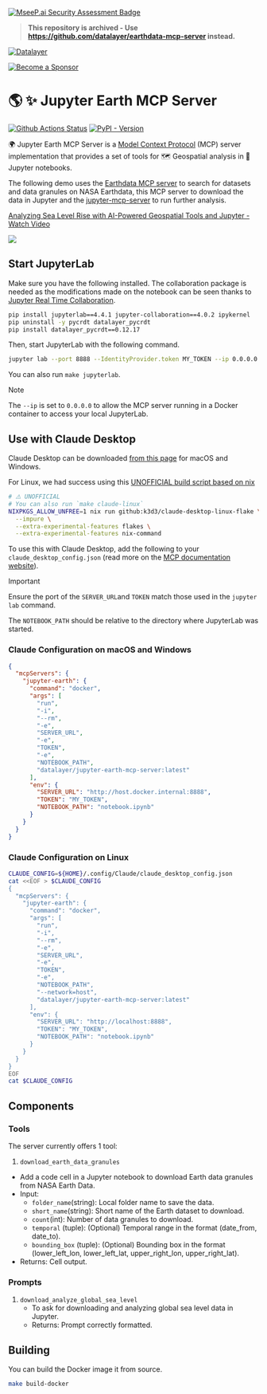 [![MseeP.ai Security Assessment Badge](https://mseep.net/pr/datalayer-jupyter-earth-mcp-server-badge.png)](https://mseep.ai/app/datalayer-jupyter-earth-mcp-server)

<!--
  ~ Copyright (c) 2023-2024 Datalayer, Inc.
  ~
  ~ BSD 3-Clause License
-->

> **This repository is archived - Use https://github.com/datalayer/earthdata-mcp-server instead.**

[![Datalayer](https://assets.datalayer.tech/datalayer-25.svg)](https://datalayer.io)

[![Become a Sponsor](https://img.shields.io/static/v1?label=Become%20a%20Sponsor&message=%E2%9D%A4&logo=GitHub&style=flat&color=1ABC9C)](https://github.com/sponsors/datalayer)

# 🌎 ✨ Jupyter Earth MCP Server

[![Github Actions Status](https://github.com/datalayer/jupyter-earth-mcp-server/workflows/Build/badge.svg)](https://github.com/datalayer/jupyter-earth-mcp-server/actions/workflows/build.yml)
[![PyPI - Version](https://img.shields.io/pypi/v/jupyter-earth-mcp-server)](https://pypi.org/project/jupyter-earth-mcp-server)

🌍 Jupyter Earth MCP Server is a [Model Context Protocol](https://modelcontextprotocol.io) (MCP) server implementation that provides a set of tools for 🗺️ Geospatial analysis in 📓 Jupyter notebooks. 

The following demo uses the [Earthdata MCP server](https://github.com/datalayer/earthdata-mcp-server) to search for datasets and data granules on NASA Earthdata, this MCP server to download the data in Jupyter and the [jupyter-mcp-server](https://github.com/datalayer/jupyter-mcp-server) to run further analysis.

<div>
  <a href="https://www.loom.com/share/c2b5b05f548d4f1492d5c107f0c48dbc">
    <p>Analyzing Sea Level Rise with AI-Powered Geospatial Tools and Jupyter - Watch Video</p>
  </a>
  <a href="https://www.loom.com/share/c2b5b05f548d4f1492d5c107f0c48dbc">
    <img style="max-width:100%;" src="https://cdn.loom.com/sessions/thumbnails/c2b5b05f548d4f1492d5c107f0c48dbc-598a84f02de7e74e-full-play.gif">
  </a>
</div>

## Start JupyterLab

Make sure you have the following installed. The collaboration package is needed as the modifications made on the notebook can be seen thanks to [Jupyter Real Time Collaboration](https://jupyterlab.readthedocs.io/en/stable/user/rtc.html).

```bash
pip install jupyterlab==4.4.1 jupyter-collaboration==4.0.2 ipykernel
pip uninstall -y pycrdt datalayer_pycrdt
pip install datalayer_pycrdt==0.12.17
```

Then, start JupyterLab with the following command.

```bash
jupyter lab --port 8888 --IdentityProvider.token MY_TOKEN --ip 0.0.0.0
```

You can also run `make jupyterlab`.

> [!NOTE]
>
> The `--ip` is set to `0.0.0.0` to allow the MCP server running in a Docker container to access your local JupyterLab.

## Use with Claude Desktop

Claude Desktop can be downloaded [from this page](https://claude.ai/download) for macOS and Windows.

For Linux, we had success using this [UNOFFICIAL build script based on nix](https://github.com/k3d3/claude-desktop-linux-flake)

```bash
# ⚠️ UNOFFICIAL
# You can also run `make claude-linux`
NIXPKGS_ALLOW_UNFREE=1 nix run github:k3d3/claude-desktop-linux-flake \
  --impure \
  --extra-experimental-features flakes \
  --extra-experimental-features nix-command
```

To use this with Claude Desktop, add the following to your `claude_desktop_config.json` (read more on the [MCP documentation website](https://modelcontextprotocol.io/quickstart/user#2-add-the-filesystem-mcp-server)).

> [!IMPORTANT]
>
> Ensure the port of the `SERVER_URL`and `TOKEN` match those used in the `jupyter lab` command.
>
> The `NOTEBOOK_PATH` should be relative to the directory where JupyterLab was started.

### Claude Configuration on macOS and Windows

```json
{
  "mcpServers": {
    "jupyter-earth": {
      "command": "docker",
      "args": [
        "run",
        "-i",
        "--rm",
        "-e",
        "SERVER_URL",
        "-e",
        "TOKEN",
        "-e",
        "NOTEBOOK_PATH",
        "datalayer/jupyter-earth-mcp-server:latest"
      ],
      "env": {
        "SERVER_URL": "http://host.docker.internal:8888",
        "TOKEN": "MY_TOKEN",
        "NOTEBOOK_PATH": "notebook.ipynb"
      }
    }
  }
}
```

### Claude Configuration on Linux

```bash
CLAUDE_CONFIG=${HOME}/.config/Claude/claude_desktop_config.json
cat <<EOF > $CLAUDE_CONFIG
{
  "mcpServers": {
    "jupyter-earth": {
      "command": "docker",
      "args": [
        "run",
        "-i",
        "--rm",
        "-e",
        "SERVER_URL",
        "-e",
        "TOKEN",
        "-e",
        "NOTEBOOK_PATH",
        "--network=host",
        "datalayer/jupyter-earth-mcp-server:latest"
      ],
      "env": {
        "SERVER_URL": "http://localhost:8888",
        "TOKEN": "MY_TOKEN",
        "NOTEBOOK_PATH": "notebook.ipynb"
      }
    }
  }
}
EOF
cat $CLAUDE_CONFIG
```

## Components

### Tools

The server currently offers 1 tool:

1. `download_earth_data_granules`

- Add a code cell in a Jupyter notebook to download Earth data granules from NASA Earth Data.
- Input:
  - `folder_name`(string): Local folder name to save the data.
  - `short_name`(string): Short name of the Earth dataset to download.
  - `count`(int): Number of data granules to download.
  - `temporal` (tuple): (Optional) Temporal range in the format (date_from, date_to).
  - `bounding_box` (tuple): (Optional) Bounding box in the format (lower_left_lon, lower_left_lat, upper_right_lon, upper_right_lat).
- Returns: Cell output.

### Prompts

1. `download_analyze_global_sea_level`
    - To ask for downloading and analyzing global sea level data in Jupyter.
    - Returns: Prompt correctly formatted.

## Building

You can build the Docker image it from source.

```bash
make build-docker
```